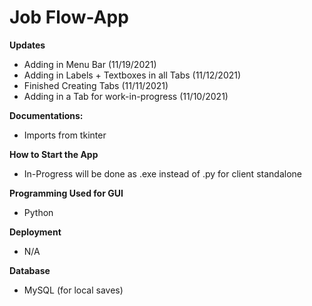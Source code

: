 # Job Flow-App

**Updates**
- Adding in Menu Bar (11/19/2021)
- Adding in Labels + Textboxes in all Tabs (11/12/2021) 
- Finished Creating Tabs (11/11/2021)
- Adding in a Tab for work-in-progress (11/10/2021)

**Documentations:**
- Imports from tkinter

**How to Start the App**
- In-Progress will be done as .exe instead of .py for client standalone

**Programming Used for GUI**
- Python 

**Deployment**
- N/A

**Database**
- MySQL (for local saves)
